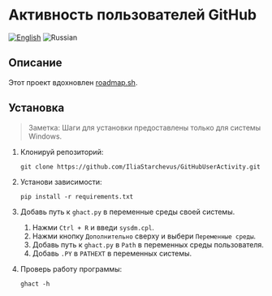 # Активность пользователей GitHub

[![English](https://img.shields.io/badge/English-blue?style=for-the-badge)](../README.md)
![Russian](https://img.shields.io/badge/Русский-red?style=for-the-badge)

## Описание

Этот проект вдохновлен [roadmap.sh](https://roadmap.sh/projects/github-user-activity).

## Установка

> Заметка: Шаги для установки предоставлены только для системы Windows.

1. Клонируй репозиторий:
    
    ```shell
    git clone https://github.com/IliaStarchevus/GitHubUserActivity.git
    ```

2. Установи зависимости:
    
    ```shell
    pip install -r requirements.txt
    ```

3. Добавь путь к `ghact.py` в переменные среды своей системы.
   1. Нажми `Ctrl + R` и введи `sysdm.cpl`.
   2. Нажми кнопку `Дополнительно` сверху и выбери `Переменные среды`.
   3. Добавь путь к `ghact.py` в `Path` в переменных среды пользователя.
   4. Добавь `.PY` в `PATHEXT` в переменных системы.

4. Проверь работу программы:

    ```shell
    ghact -h
    ```